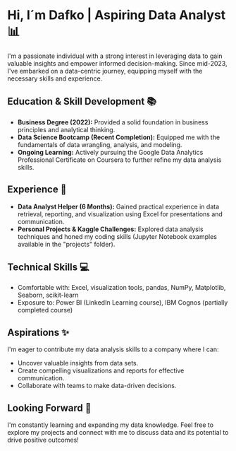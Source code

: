 # Hi, I´m Dafko | Aspiring Data Analyst :bar_chart: 

I'm a passionate individual with a strong interest in leveraging data to gain valuable insights and empower informed decision-making. Since mid-2023, I've embarked on a data-centric journey, equipping myself with the necessary skills and experience.

## Education & Skill Development :books:

- **Business Degree (2022):** Provided a solid foundation in business principles and analytical thinking.
- **Data Science Bootcamp (Recent Completion):** Equipped me with the fundamentals of data wrangling, analysis, and modeling.
- **Ongoing Learning:** Actively pursuing the Google Data Analytics Professional Certificate on Coursera to further refine my data analysis skills.

## Experience :briefcase:

- **Data Analyst Helper (6 Months):** Gained practical experience in data retrieval, reporting, and visualization using Excel for presentations and communication.
- **Personal Projects & Kaggle Challenges:** Explored data analysis techniques and honed my coding skills (Jupyter Notebook examples available in the "projects" folder).

## Technical Skills :computer:
- Comfortable with: Excel, visualization tools, pandas, NumPy, Matplotlib, Seaborn, scikit-learn
- Exposure to: Power BI (LinkedIn Learning course), IBM Cognos (partially completed course)


## Aspirations :sparkles:

I'm eager to contribute my data analysis skills to a company where I can:

- Uncover valuable insights from data sets.
- Create compelling visualizations and reports for effective communication.
- Collaborate with teams to make data-driven decisions.

## Looking Forward :dizzy:

I'm constantly learning and expanding my data knowledge. Feel free to explore my projects and connect with me to discuss data and its potential to drive positive outcomes!
